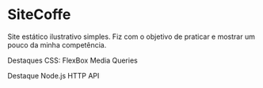 # SiteCoffe
Site estático ilustrativo simples. Fiz com o objetivo de praticar e mostrar um pouco da minha competência.

Destaques CSS:
FlexBox
Media Queries 

Destaque Node.js
HTTP API

